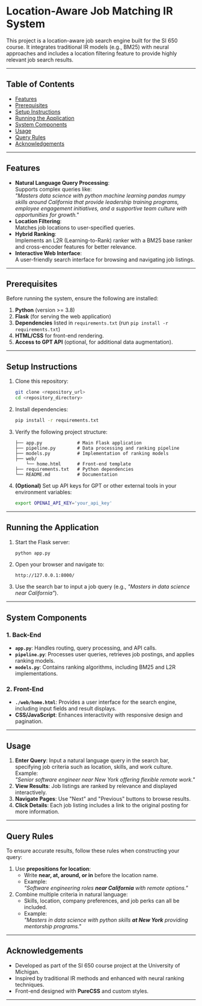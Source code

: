 # **Location-Aware Job Matching IR System**

This project is a location-aware job search engine built for the SI 650 course. It integrates traditional IR models (e.g., BM25) with neural approaches and includes a location filtering feature to provide highly relevant job search results.

---

## **Table of Contents**
- [Features](#features)
- [Prerequisites](#prerequisites)
- [Setup Instructions](#setup-instructions)
- [Running the Application](#running-the-application)
- [System Components](#system-components)
- [Usage](#usage)
- [Query Rules](#query-rules)
- [Acknowledgements](#acknowledgements)

---

## **Features**
- **Natural Language Query Processing**:  
  Supports complex queries like:  
  _"Masters data science with python machine learning pandas numpy skills around California that provide leadership training programs, employee engagement initiatives, and a supportive team culture with opportunities for growth."_  
- **Location Filtering**:  
  Matches job locations to user-specified queries.  
- **Hybrid Ranking**:  
  Implements an L2R (Learning-to-Rank) ranker with a BM25 base ranker and cross-encoder features for better relevance.  
- **Interactive Web Interface**:  
  A user-friendly search interface for browsing and navigating job listings.

---

## **Prerequisites**
Before running the system, ensure the following are installed:
1. **Python** (version >= 3.8)
2. **Flask** (for serving the web application)
3. **Dependencies** listed in `requirements.txt` (run `pip install -r requirements.txt`)
4. **HTML/CSS** for front-end rendering.
5. **Access to GPT API** (optional, for additional data augmentation).

---

## **Setup Instructions**
1. Clone this repository:
   ```bash
   git clone <repository_url>
   cd <repository_directory>
   ```

2. Install dependencies:
   ```bash
   pip install -r requirements.txt
   ```

3. Verify the following project structure:
   ```
   ├── app.py             # Main Flask application
   ├── pipeline.py        # Data processing and ranking pipeline
   ├── models.py          # Implementation of ranking models
   ├── web/
       └── home.html      # Front-end template
   ├── requirements.txt   # Python dependencies
   └── README.md          # Documentation
   ```

4. **(Optional)** Set up API keys for GPT or other external tools in your environment variables:
   ```bash
   export OPENAI_API_KEY='your_api_key'
   ```

---

## **Running the Application**
1. Start the Flask server:
   ```bash
   python app.py
   ```

2. Open your browser and navigate to:
   ```
   http://127.0.0.1:8000/
   ```

3. Use the search bar to input a job query (e.g., _"Masters in data science near California"_).

---

## **System Components**
### **1. Back-End**
- **`app.py`**: Handles routing, query processing, and API calls.
- **`pipeline.py`**: Processes user queries, retrieves job postings, and applies ranking models.
- **`models.py`**: Contains ranking algorithms, including BM25 and L2R implementations.

### **2. Front-End**
- **`./web/home.html`**: Provides a user interface for the search engine, including input fields and result displays.
- **CSS/JavaScript**: Enhances interactivity with responsive design and pagination.

---

## **Usage**
1. **Enter Query**: Input a natural language query in the search bar, specifying job criteria such as location, skills, and work culture.  
   Example:  
   _"Senior software engineer near New York offering flexible remote work."_  
2. **View Results**: Job listings are ranked by relevance and displayed interactively.  
3. **Navigate Pages**: Use "Next" and "Previous" buttons to browse results.  
4. **Click Details**: Each job listing includes a link to the original posting for more information.

---

## **Query Rules**
To ensure accurate results, follow these rules when constructing your query:
1. Use **prepositions for location**:
   - Write **near, at, around, or in** before the location name.  
   - Example:  
     _"Software engineering roles **near California** with remote options."_  
2. Combine multiple criteria in natural language:
   - Skills, location, company preferences, and job perks can all be included.  
   - Example:  
     _"Masters in data science with python skills **at New York** providing mentorship programs."_  

---

## **Acknowledgements**
- Developed as part of the SI 650 course project at the University of Michigan.  
- Inspired by traditional IR methods and enhanced with neural ranking techniques.  
- Front-end designed with **PureCSS** and custom styles.  

---

